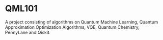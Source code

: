 # QML101

A project consisting of algorithms on Quantum Machine Learning, Quantum Approximation Optimization Algorithms, VQE, Quantum Chemistry, PennyLane and Qiskit.
